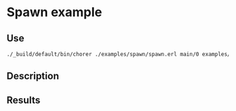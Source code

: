 # Spawn example

## Use

```bash
./_build/default/bin/chorer ./examples/spawn/spawn.erl main/0 examples/spawn
```

## Description

## Results
